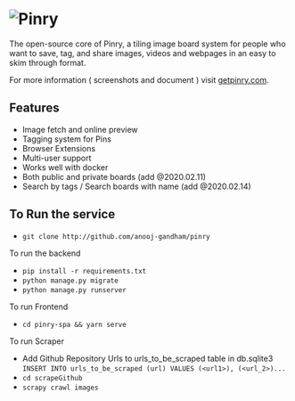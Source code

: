 # ![Pinry](https://raw.github.com/pinry/pinry/master/docs/src/imgs/logo-dark.png)

The open-source core of Pinry, a tiling image board system for people
who want to save, tag, and share images, videos and webpages in an easy
to skim through format.

For more information ( screenshots and document ) visit [getpinry.com](https://getpinry.com).

## Features

- Image fetch and online preview
- Tagging system for Pins
- Browser Extensions
- Multi-user support
- Works well with docker
- Both public and private boards (add @2020.02.11)
- Search by tags / Search boards with name (add @2020.02.14)

## To Run the service

- `git clone http://github.com/anooj-gandham/pinry`

To run the backend

- `pip install -r requirements.txt`
- `python manage.py migrate`
- `python manage.py runserver`

To run Frontend

- `cd pinry-spa && yarn serve`

To run Scraper

- Add Github Repository Urls to urls_to_be_scraped table in db.sqlite3
  `INSERT INTO urls_to_be_scraped (url) VALUES (<url1>), (<url_2>)...`
- `cd scrapeGithub`
- `scrapy crawl images`
